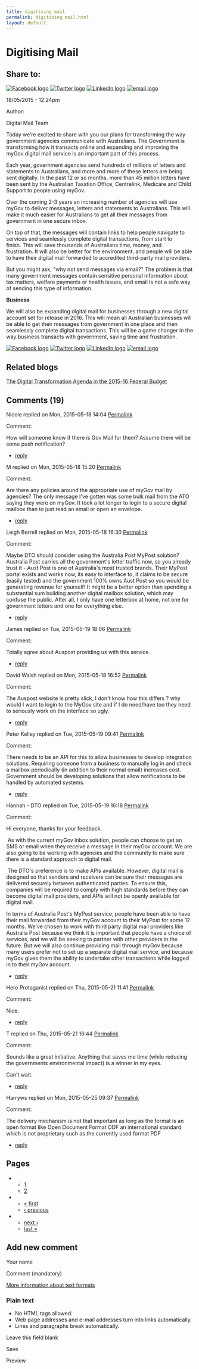 ```yaml
---
title: digitising_mail
permalink: digitising_mail.html
layout: default
---
```

Digitising Mail
===============

Share to:
---------

[![Facebook logo](https://www.dto.gov.au/profiles/govcms/modules/features/govcms_share_links/images/facebook.png)](http://www.facebook.com/sharer.php?u=https%3A//www.dto.gov.au/blog/digitising-mail&t=Digitising%20Mail "Share on Facebook") [![Twitter logo](https://www.dto.gov.au/profiles/govcms/modules/features/govcms_share_links/images/twitter.png)](http://twitter.com/share?url=https%3A//www.dto.gov.au/blog/digitising-mail&text=Digitising%20Mail "Share this on Twitter") [![LinkedIn logo](https://www.dto.gov.au/profiles/govcms/modules/features/govcms_share_links/images/linkedin.png)](http://www.linkedin.com/shareArticle?mini=true&url=https%3A//www.dto.gov.au/blog/digitising-mail&title=Digitising%20Mail&summary=Today%20we%E2%80%99re%20excited%20to%20share%20with%20you%20our%20plans%20for%20transforming%20the%20way%20government%20agencies%20communicate%20with%20Australians.%26nbsp%3BThe%20Government%20is%20transforming%20how%20it%20transacts%20online%20and%20expanding%20and%20improving%20the%20myGov%20digital%20mail%20service%20is%20an%20important%20part%20of%20this%20process.&source=Digital%20Transformation%20Office "Publish this post to LinkedIn") [![email logo](https://www.dto.gov.au/profiles/govcms/modules/features/govcms_share_links/images/email.png)](mailto:?subject=Digitising%20Mail&body=https%3A//www.dto.gov.au/blog/digitising-mail "Share via email")

18/05/2015 - 12:24pm

Author: 

Digital Mail Team

Today we’re excited to share with you our plans for transforming the way government agencies communicate with Australians. The Government is transforming how it transacts online and expanding and improving the myGov digital mail service is an important part of this process.

Each year, government agencies send hundreds of millions of letters and statements to Australians, and more and more of these letters are being sent digitally. In the past 12 or so months, more than 45 million letters have been sent by the Australian Taxation Office, Centrelink, Medicare and Child Support to people using myGov.

Over the coming 2-3 years an increasing number of agencies will use myGov to deliver messages, letters and statements to Australians. This will make it much easier for Australians to get all their messages from government in one secure inbox.

On top of that, the messages will contain links to help people navigate to services and seamlessly complete digital transactions, from start to finish. This will save thousands of Australians time, money, and frustration. It will also be better for the environment, and people will be able to have their digital mail forwarded to accredited third-party mail providers.

But you might ask, "why not send messages via email?" The problem is that many government messages contain sensitive personal information about tax matters, welfare payments or health issues, and email is not a safe way of sending this type of information.

**Business**

We will also be expanding digital mail for businesses through a new digital account set for release in 2016. This will mean all Australian businesses will be able to get their messages from government in one place and then seamlessly complete digital transactions. This will be a game changer in the way business transacts with government, saving time and frustration.

[![Facebook logo](https://www.dto.gov.au/profiles/govcms/modules/features/govcms_share_links/images/facebook.png)](http://www.facebook.com/sharer.php?u=https%3A//www.dto.gov.au/blog/digitising-mail&t=Digitising%20Mail "Share on Facebook") [![Twitter logo](https://www.dto.gov.au/profiles/govcms/modules/features/govcms_share_links/images/twitter.png)](http://twitter.com/share?url=https%3A//www.dto.gov.au/blog/digitising-mail&text=Digitising%20Mail "Share this on Twitter") [![LinkedIn logo](https://www.dto.gov.au/profiles/govcms/modules/features/govcms_share_links/images/linkedin.png)](http://www.linkedin.com/shareArticle?mini=true&url=https%3A//www.dto.gov.au/blog/digitising-mail&title=Digitising%20Mail&summary=Today%20we%E2%80%99re%20excited%20to%20share%20with%20you%20our%20plans%20for%20transforming%20the%20way%20government%20agencies%20communicate%20with%20Australians.%26nbsp%3BThe%20Government%20is%20transforming%20how%20it%20transacts%20online%20and%20expanding%20and%20improving%20the%20myGov%20digital%20mail%20service%20is%20an%20important%20part%20of%20this%20process.&source=Digital%20Transformation%20Office "Publish this post to LinkedIn") [![email logo](https://www.dto.gov.au/profiles/govcms/modules/features/govcms_share_links/images/email.png)](mailto:?subject=Digitising%20Mail&body=https%3A//www.dto.gov.au/blog/digitising-mail "Share via email")

Related blogs
-------------

[The Digital Transformation Agenda in the 2015-16 Federal Budget](foi_act_and_information_publication_scheme.md)

Comments (19)
-------------

Nicole replied on Mon, 2015-05-18 14:04 [Permalink](../comment/foi_act_and_information_publication_scheme.md#comment-156)

Comment: 

How will someone know if there is Gov Mail for them? Assume there will be some push notification?

-   [reply](https://www.dto.gov.au/comment/reply/741/156)

M replied on Mon, 2015-05-18 15:20 [Permalink](../comment/foi_act_and_information_publication_scheme.md#comment-161)

Comment: 

Are there any policies around the appropriate use of myGov mail by agencies? The only message I've gotten was some bulk mail from the ATO saying they were on myGov. It took a lot longer to login to a secure digital mailbox than to just read an email or open an envelope.

-   [reply](https://www.dto.gov.au/comment/reply/741/161)

Leigh Berrell replied on Mon, 2015-05-18 16:30 [Permalink](../comment/foi_act_and_information_publication_scheme.md#comment-171)

Comment: 

Maybe DTO should consider using the Australia Post MyPost solution? Australia Post carries all the government's letter traffic now, so you already trust it - Aust Post is one of Australia's most trusted brands. Their MyPost portal exists and works now, its easy to interface to, it claims to be secure (easily tested) and the government 100% owns Aust Post so you would be generating revenue for yourself! It might be a better option than spending a substantial sum building another digital mailbox solution, which may confuse the public. After all, I only have one letterbox at home, not one for government letters and one for everything else.

-   [reply](https://www.dto.gov.au/comment/reply/741/171)

James replied on Tue, 2015-05-19 18:06 [Permalink](../comment/foi_act_and_information_publication_scheme.md#comment-206)

Comment: 

Totally agree about Auspost providing us with this service.

-   [reply](https://www.dto.gov.au/comment/reply/741/206)

David Walsh replied on Mon, 2015-05-18 16:52 [Permalink](../comment/1foi_act_and_information_publication_scheme.md#comment-176)

Comment: 

The Auspost website is pretty slick, I don't know how this differs ? why would I want to login to the MyGov site and if I do need/have too they need to seriously work on the interface so ugly.

-   [reply](https://www.dto.gov.au/comment/reply/741/176)

Peter Kelley replied on Tue, 2015-05-19 09:41 [Permalink](../comment/foi_act_and_information_publication_scheme.md#comment-181)

Comment: 

There needs to be an API for this to allow businesses to develop integration solutions. Requiring someone from a business to manually log in and check a mailbox periodically (in addition to their normal email) increases cost. Government should be developing solutions that allow notifications to be handled by automated systems.

-   [reply](https://www.dto.gov.au/comment/reply/741/181)

Hannah - DTO replied on Tue, 2015-05-19 16:18 [Permalink](../comment/1foi_act_and_information_publication_scheme.md#comment-191)

Comment: 

Hi everyone, thanks for your feedback.

 As with the current myGov inbox solution, people can choose to get an SMS or email when they receive a message in their myGov account. We are also going to be working with agencies and the community to make sure there is a standard approach to digital mail.

 The DTO's preference is to make APIs available. However, digital mail is designed so that senders and receivers can be sure their messages are delivered securely between authenticated parties. To ensure this, companies will be required to comply with high standards before they can become digital mail providers, and APIs will not be openly available for digital mail.

In terms of Australia Post's MyPost service, people have been able to have their mail forwarded from their myGov account to their MyPost for some 12 months. We've chosen to work with third party digital mail providers like Australia Post because we think it is important that people have a choice of services, and we will be seeking to partner with other providers in the future. But we will also continue providing mail through myGov because many users prefer not to set up a separate digital mail service, and because myGov gives them the ability to undertake other transactions while logged in to their myGov account.

-   [reply](https://www.dto.gov.au/comment/reply/741/191)

Hero Protaganist replied on Thu, 2015-05-21 11:41 [Permalink](../comment/foi_act_and_information_publication_scheme.md#comment-236)

Comment: 

Nice.

-   [reply](https://www.dto.gov.au/comment/reply/741/236)

T replied on Thu, 2015-05-21 16:44 [Permalink](../comment/foi_act_and_information_publication_scheme.md#comment-246)

Comment: 

Sounds like a great initiative. Anything that saves me time (while reducing the governments environmental impact) is a winner in my eyes.

Can't wait.

-   [reply](https://www.dto.gov.au/comment/reply/741/246)

Harryws replied on Mon, 2015-05-25 09:37 [Permalink](../comment/foi_act_and_information_publication_scheme.md#comment-271)

Comment: 

The delivery mechanism is not that important as long as the format is an open format like Open Document Format ODF an international standard which is not proprietary such as the currently used format PDF

-   [reply](https://www.dto.gov.au/comment/reply/741/271)

Pages
-----

-   -   1
    -   [2](../blog/digitising-mail%3Fpage=1.html "Go to page 2")
-   -   [« first](foi_act_and_information_publication_scheme.md "Go to first page")
    -   [‹ previous](foi_act_and_information_publication_scheme.md "Go to previous page")
-   -   [next ›](../blog/digitising-mail%3Fpage=1.html "Go to next page")
    -   [last »](../blog/digitising-mail%3Fpage=1.html "Go to last page")

Add new comment
---------------

Your name

Comment (mandatory)

[More information about text formats](../filter/foi_act_and_information_publication_scheme.md)

### Plain text

-   No HTML tags allowed.
-   Web page addresses and e-mail addresses turn into links automatically.
-   Lines and paragraphs break automatically.

Leave this field blank

Save

Preview

